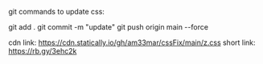 git commands to update css:

git add .
git commit -m "update"
git push origin main --force


cdn link:
https://cdn.statically.io/gh/am33mar/cssFix/main/z.css
short link:
https://rb.gy/3ehc2k